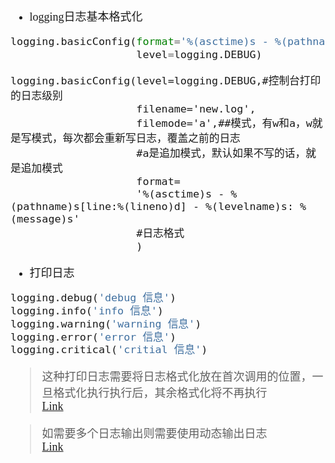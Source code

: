 <font size=4 face='楷体'>  

- logging日志基本格式化
```python
logging.basicConfig(format='%(asctime)s - %(pathname)s[line:%(lineno)d] - %(levelname)s: %(message)s',
                    level=logging.DEBUG)
```
```
logging.basicConfig(level=logging.DEBUG,#控制台打印的日志级别
                    filename='new.log',
                    filemode='a',##模式，有w和a，w就是写模式，每次都会重新写日志，覆盖之前的日志
                    #a是追加模式，默认如果不写的话，就是追加模式
                    format=
                    '%(asctime)s - %(pathname)s[line:%(lineno)d] - %(levelname)s: %(message)s'
                    #日志格式
                    )
```

- 打印日志
```python
logging.debug('debug 信息')
logging.info('info 信息')
logging.warning('warning 信息')
logging.error('error 信息')
logging.critical('critial 信息')
```
> 这种打印日志需要将日志格式化放在首次调用的位置，一旦格式化执行执行后，其余格式化将不再执行  
[Link](https://www.cnblogs.com/nancyzhu/p/8551506.html)  

> 如需要多个日志输出则需要使用动态输出日志  
[Link](http://www.voidcn.com/article/p-whoikwnb-bhx.html)


